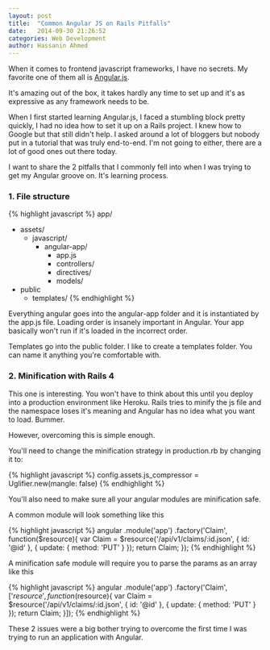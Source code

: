 ```yaml
---
layout: post
title:  "Common Angular JS on Rails Pitfalls"
date:   2014-09-30 21:26:52
categories: Web Development
author: Hassanin Ahmed 
---
```


When it comes to frontend javascript frameworks, I have no secrets. My favorite one of them all is [Angular.js](http://angularjs.org).

It's amazing out of the box, it takes hardly any time to set up and it's as expressive as any framework needs to be.

When I first started learning Angular.js, I faced a stumbling block pretty quickly, I had no idea how to set it up on a Rails project. I knew how to Google but that still didn't help. I asked around a lot of bloggers but nobody put in a tutorial that was truly end-to-end. I'm not going to either, there are a lot of good ones out there today.

I want to share the 2 pitfalls that I commonly fell into when I was trying to get my Angular groove on. It's learning process.

### 1. File structure

{% highlight javascript %}
app/
  - assets/
    - javascript/
      - angular-app/ 
        - app.js
        - controllers/
        - directives/
        - models/ 
  - public
    - templates/
{% endhighlight %}

Everything angular goes into the angular-app folder and it is instantiated by the app.js file. Loading order is insanely important in Angular. Your app basically won't run if it's loaded in the incorrect order.

Templates go into the public folder. I like to create a templates folder. You can name it anything you're comfortable with.

### 2.  Minification with Rails 4

This one is interesting. You won't have to think about this until you deploy into a production environment like Heroku. Rails tries to minify the js file and the namespace loses it's meaning and Angular has no idea what you want to load. Bummer.

However, overcoming this is simple enough.

You'll need to change the minification strategy in production.rb by changing it to: 

{% highlight javascript %}
config.assets.js_compressor = Uglifier.new(mangle: false)
{% endhighlight %}

You'll also need to make sure all your angular modules are minification safe. 

A common module will look something like this

{% highlight javascript %}
angular
  .module('app')
  .factory('Claim', function($resource){
    var Claim = $resource('/api/v1/claims/:id.json', { id: '@id' }, {
      update: {
        method: 'PUT'
      }
    });
    return Claim;
  });
{% endhighlight %}

A minification safe module will require you to parse the params as an array like this

{% highlight javascript %}
angular
  .module('app')
  .factory('Claim',['$resource', function($resource){
    var Claim = $resource('/api/v1/claims/:id.json', { id: '@id' }, {
      update: {
        method: 'PUT'
      }
    });
    return Claim;
  }]);
{% endhighlight %}

These 2 issues were a big bother trying to overcome the first time I was trying to run an application with Angular. 

